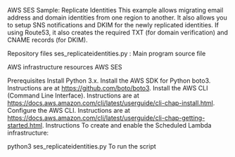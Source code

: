 AWS SES Sample: Replicate Identities
This example allows migrating email address and domain identities from one region to another. It also allows you to setup SNS notifications and DKIM for the newly replicated identities. If using Route53, it also creates the required TXT (for domain verification) and CNAME records (for DKIM).

Repository files
ses_replicateidentities.py : Main program source file

AWS infrastructure resources
AWS SES

Prerequisites
Install Python 3.x.
Install the AWS SDK for Python boto3. Instructions are at https://github.com/boto/boto3.
Install the AWS CLI (Command Line Interface). Instructions are at https://docs.aws.amazon.com/cli/latest/userguide/cli-chap-install.html.
Configure the AWS CLI. Instructions are at https://docs.aws.amazon.com/cli/latest/userguide/cli-chap-getting-started.html.
Instructions
To create and enable the Scheduled Lambda infrastructure:

python3 ses_replicateidentities.py
To run the script
